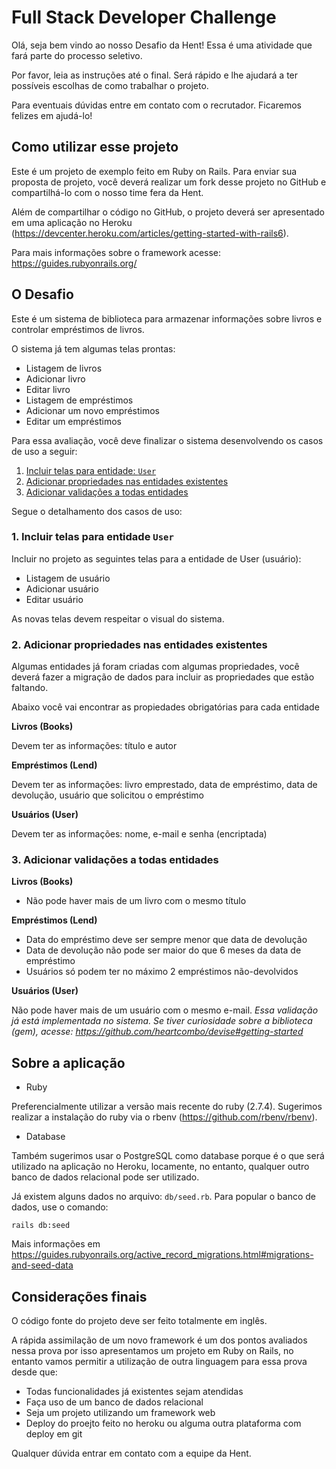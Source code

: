# Full Stack Developer Challenge

Olá, seja bem vindo ao nosso Desafio da Hent! Essa é uma atividade que fará parte do processo seletivo.

Por favor, leia as instruções até o final. Será rápido e lhe ajudará a ter possíveis escolhas de como trabalhar o projeto.

Para eventuais dúvidas entre em contato com o recrutador. Ficaremos felizes em ajudá-lo!

## Como utilizar esse projeto

Este é um projeto de exemplo feito em Ruby on Rails. Para enviar sua proposta de projeto, você deverá realizar um fork desse projeto no GitHub e compartilhá-lo com o nosso time fera da Hent.

Além de compartilhar o código no GitHub, o projeto deverá ser apresentado em uma aplicação no Heroku (https://devcenter.heroku.com/articles/getting-started-with-rails6).

Para mais informações sobre o framework acesse: https://guides.rubyonrails.org/

## O Desafio

Este é um sistema de biblioteca para armazenar informações sobre livros e controlar empréstimos de livros.

O sistema já tem algumas telas prontas:

 - Listagem de livros
 - Adicionar livro
 - Editar livro
 - Listagem de empréstimos
 - Adicionar um novo empréstimos
 - Editar um empréstimos

Para essa avaliação, você deve finalizar o sistema desenvolvendo os casos de uso a seguir: 

1. [Incluir telas para entidade: `User`](https://github.com/hent-dev/full-stack-challenge#1-incluir-telas-para-entidade-user)
2. [Adicionar propriedades nas entidades existentes](https://github.com/hent-dev/full-stack-challenge#2-adicionar-propriedades-nas-entidades-existentes)
3. [Adicionar validações a todas entidades](https://github.com/hent-dev/full-stack-challenge#3-adicionar-valida%C3%A7%C3%B5es-a-todas-entidades)

Segue o detalhamento dos casos de uso:

### 1. Incluir telas para entidade `User`

Incluir no projeto as seguintes telas para a entidade de User (usuário):

 - Listagem de usuário
 - Adicionar usuário
 - Editar usuário

 As novas telas devem respeitar o visual do sistema.

### 2. Adicionar propriedades nas entidades existentes

Algumas entidades já foram criadas com algumas propriedades, você deverá fazer a migração de dados para incluir as propriedades que estão faltando.

Abaixo você vai encontrar as propiedades obrigatórias para cada entidade

**Livros (Books)**

Devem ter as informações: título e autor

**Empréstimos (Lend)**

Devem ter as informações: livro emprestado, data de empréstimo, data de devolução, usuário que solicitou o empréstimo

**Usuários (User)**

Devem ter as informações: nome, e-mail e senha (encriptada)

### 3. Adicionar validações a todas entidades 

**Livros (Books)**

- Não pode haver mais de um livro com o mesmo título

**Empréstimos (Lend)**

- Data do empréstimo deve ser sempre menor que data de devolução
- Data de devolução não pode ser maior do que 6 meses da data de empréstimo
- Usuários só podem ter no máximo 2 empréstimos não-devolvidos

**Usuários (User)**

Não pode haver mais de um usuário com o mesmo e-mail. 
_Essa validação já está implementada no sistema. Se tiver curiosidade sobre a biblioteca (gem), acesse: https://github.com/heartcombo/devise#getting-started_


## Sobre a aplicação

* Ruby

Preferencialmente utilizar a versão mais recente do ruby (2.7.4). Sugerimos realizar a instalação do ruby via o rbenv (https://github.com/rbenv/rbenv).


* Database

 Também sugerimos usar o PostgreSQL como database porque é o que será utilizado na aplicação no Heroku, locamente, no entanto, qualquer outro banco de dados relacional pode ser utilizado. 

Já existem alguns dados no arquivo: `db/seed.rb`. Para popular o banco de dados, use o comando:

`rails db:seed`

Mais informações em https://guides.rubyonrails.org/active_record_migrations.html#migrations-and-seed-data

## Considerações finais

O código fonte do projeto deve ser feito totalmente em inglês.

A rápida assimilação de um novo framework é um dos pontos avaliados nessa prova por isso apresentamos um projeto em Ruby on Rails, no entanto vamos permitir a utilização de outra linguagem para essa prova desde que:
 - Todas funcionalidades já existentes sejam atendidas
 - Faça uso de um banco de dados relacional
 - Seja um projeto utilizando um framework web
 - Deploy do proejto feito no heroku ou alguma outra plataforma com deploy em git

Qualquer dúvida entrar em contato com a equipe da Hent.
